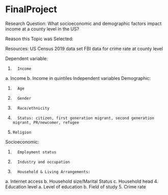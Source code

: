 # FinalProject


Research Question:
What socioeconomic and demographic factors impact income at a county level in the US?

Reason this Topic was Selected:

Resources:
US Census 2019 data set
FBI data for crime rate at county level 
 
Dependent variable:
1.       Income
a.       Income
b.       Income in quintiles
Independent variables
Demographic:
1.       Age
2.       Gender
3.       Race/ethnicity
4.       Status: citizen, first generation migrant, second generation migrant, PR/newcomer, refugee
5.     Religion
Socioeconomic:
1.       Employment status
2.       Industry and occupation
3.       Household & Living Arrangements:
a.       Internet access
b.       Household size/Marital Status
c.       Household head
4.       Education level
a.       Level of education
b.       Field of study
5.       Crime rate 


